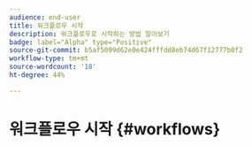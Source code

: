 ```yaml
---
audience: end-user
title: 워크플로우 시작
description: 워크플로우로 시작하는 방법 알아보기
badge: label="Alpha" type="Positive"
source-git-commit: b5af5099d62e0e424fffdd8eb74d67f12777b0f2
workflow-type: tm+mt
source-wordcount: '18'
ht-degree: 44%

---
```


# 워크플로우 시작 {#workflows}


